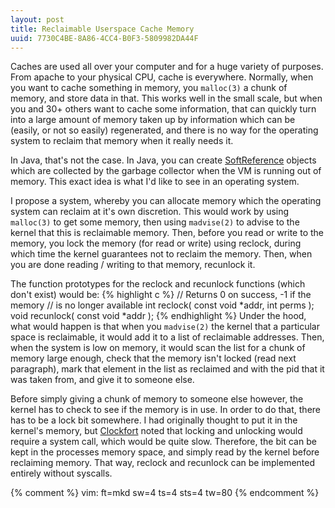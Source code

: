 ```yaml
---
layout: post
title: Reclaimable Userspace Cache Memory
uuid: 7730C4BE-8A86-4CC4-B0F3-5809982DA44F
---
```


Caches are used all over your computer and for a huge variety of purposes. From
apache to your physical CPU, cache is everywhere. Normally, when you want to
cache something in memory, you `malloc(3)` a chunk of memory, and store
data in that. This works well in the small scale, but when you and 30+ others
want to cache some information, that can quickly turn into a large amount of
memory taken up by information which can be (easily, or not so easily)
regenerated, and there is no way for the operating system to reclaim that memory
when it really needs it.

In Java, that's not the case. In Java, you can create
[SoftReference](http://java.sun.com/javase/6/docs/api/java/lang/ref/SoftReference.html)
objects which are collected by the garbage collector when the VM is running out
of memory. This exact idea is what I'd like to see in an operating system.

I propose a system, whereby you can allocate memory which the operating system
can reclaim at it's own discretion. This would work by using `malloc(3)`
to get some memory, then using `madvise(2)` to advise to the kernel that
this is reclaimable memory. Then, before you read or write to the memory, you
lock the memory (for read or write) using reclock, during which time the kernel
guarantees not to reclaim the memory. Then, when you are done reading / writing
to that memory, recunlock it.

The function prototypes for the reclock and recunlock functions (which don't
exist) would be:
{% highlight c %}
// Returns 0 on success, -1 if the memory
// is no longer available
int reclock( const void *addr, int perms );
void recunlock( const void *addr );
{% endhighlight %}
Under the hood, what would happen is that when you `madvise(2)` the kernel that
a particular space is reclaimable, it would add it to a list of reclaimable
addresses. Then, when the system is low on memory, it would scan the list for a
chunk of memory large enough, check that the memory isn't locked (read next
paragraph), mark that element in the list as reclaimed and with the pid that it
was taken from, and give it to someone else.

Before simply giving a chunk of memory to someone else however, the kernel has
to check to see if the memory is in use. In order to do that, there has to be a
lock bit somewhere. I had originally thought to put it in the kernel's memory,
but [Clockfort](http://www.clockfort.com) noted that locking and unlocking would
require a system call, which would be quite slow. Therefore, the bit can be kept
in the processes memory space, and simply read by the kernel before reclaiming
memory. That way, reclock and recunlock can be implemented entirely without
syscalls.

{% comment %}
vim: ft=mkd sw=4 ts=4 sts=4 tw=80
{% endcomment %}
